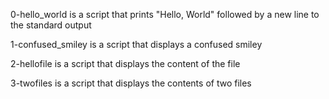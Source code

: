 0-hello_world is a script that prints "Hello, World" followed by a new line to the standard output

1-confused_smiley is a script that displays a confused smiley

2-hellofile is a script that displays the content of the file

3-twofiles is a script that displays the contents of two files  
